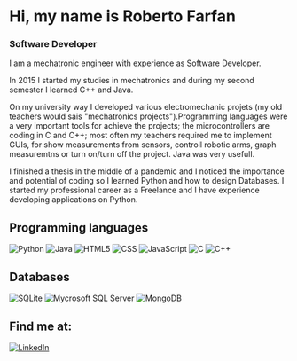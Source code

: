 # Hi, my name is Roberto Farfan


### Software Developer

I am a mechatronic engineer with experience as Software Developer. 

In 2015 I started my studies in mechatronics and during my second semester I learned C++ and Java. 

On my university way I developed various electromechanic projets (my old teachers would sais "mechatronics projects").Programming languages were a very important tools for achieve the projects; the microcontrollers are coding in C and C++; most often my teachers required me to implement GUIs, for show measurements from sensors, controll robotic arms, graph measuremtns or turn on/turn off the project. Java was very usefull. 

I finished a thesis in the middle of a pandemic and I noticed the importance and potential of coding so I learned Python and how to design Databases. I started my professional career as a Freelance and I have experience developing applications on Python.



## Programming languages
![Python](https://img.shields.io/badge/Python-3776AB?style=for-the-badge&logo=python&logoColor=white&labelColor=101010)
![Java](https://img.shields.io/badge/Java-007396?style=for-the-badge&logo=java&logoColor=white&labelColor=101010)
![HTML5](https://img.shields.io/badge/html5-E34F26?style=for-the-badge&logo=html5&logoColor=white&labelColor=101010)
![CSS](https://img.shields.io/badge/CSS3-1572B6?style=for-the-badge&logo=css3&logoColor=white&labelColor=101010)
![JavaScript](https://img.shields.io/badge/Javascript-F7DF1E?style=for-the-badge&logo=Javascript&logoColor=white&labelColor=101010)
![C](https://img.shields.io/badge/C-A8B9CC?style=for-the-badge&logo=C&logoColor=white&labelColor=101010)
![C++](https://img.shields.io/badge/C++-00599C?style=for-the-badge&logo=C%2B%2B&logoColor=white&labelColor=101010)

## Databases
![SQLite](https://img.shields.io/badge/SQLite-003B57?style=for-the-badge&logo=SQLite&logoColor=white&labelColor=101010)
![Mycrosoft SQL Server](https://img.shields.io/badge/Microsoft_SQL_Server-CC2927?style=for-the-badge&logo=MicrosoftSQLServer&logoColor=white&labelColor=101010)
![MongoDB](https://img.shields.io/badge/MongoDB-47A248?style=for-the-badge&logo=MongoDB&logoColor=white&labelColor=101010)

## Find me at:

[![LinkedIn](https://img.shields.io/badge/LinkedIn-Roberto_Alejandro_Farfan_Peña-0077B5?style=for-the-badge&logo=linkedin&logoColor=white&labelColor=101010)](https://www.linkedin.com/in/roberto-alejandro-farfan-peña-aba634100)
